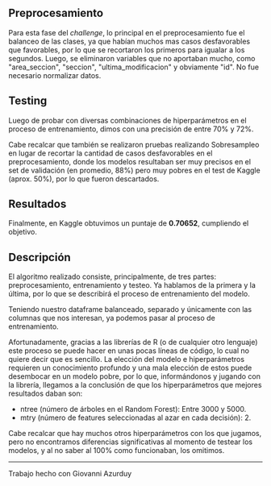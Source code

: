 ## Preprocesamiento

Para esta fase del *challenge*, lo principal en el preprocesamiento fue el balanceo de las clases, ya que habían muchos mas casos desfavorables que favorables, por lo que se recortaron los primeros para igualar a los segundos. Luego, se eliminaron variables que no aportaban mucho, como "area_seccion", "seccion", "ultima_modificacion" y obviamente "id". No fue necesario normalizar datos.

## Testing

Luego de probar con diversas combinaciones de hiperparámetros en el proceso de entrenamiento, dimos con una precisión de entre 70% y 72%. 

Cabe recalcar que también se realizaron pruebas realizando Sobresampleo en lugar de recortar la cantidad de casos desfavorables en el preprocesamiento, donde los modelos resultaban ser muy precisos en el set de validación (en promedio, 88%) pero muy pobres en el test de Kaggle (aprox. 50%), por lo que fueron descartados.

## Resultados

Finalmente, en Kaggle obtuvimos un puntaje de **0.70652**, cumpliendo el objetivo.

## Descripción

El algoritmo realizado consiste, principalmente, de tres partes: preprocesamiento, entrenamiento y testeo. Ya hablamos de la primera y la última, por lo que se describirá el proceso de entrenamiento del modelo.

Teniendo nuestro dataframe balanceado, separado y únicamente con las columnas que nos interesan, ya podemos pasar al proceso de entrenamiento. 

Afortunadamente, gracias a las librerías de R (o de cualquier otro lenguaje) este proceso se puede hacer en unas pocas líneas de código, lo cual no quiere decir que es sencillo. La elección del modelo e hiperparámetros requieren un conocimiento profundo y una mala elección de estos puede desembocar en un modelo pobre, por lo que, informándonos y jugando con la librería, llegamos a la conclusión de que los hiperparámetros que mejores resultados daban son: 

- ntree (número de árboles en el Random Forest): Entre 3000 y 5000.
- mtry (número de features seleccionadas al azar en cada decisión): 2.

Cabe recalcar que hay muchos otros hiperparámetros con los que jugamos, pero no encontramos diferencias significativas al momento de testear los modelos, y al no saber al 100% como funcionaban, los omitimos.

---

Trabajo hecho con Giovanni Azurduy